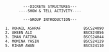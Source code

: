               ---DICRETE STRUCTURES---  
            ----SHOW & TELL ACTIVITY----    

              ---GROUP INTRODUCTION---

      1. ROHAIL ASHRAF                   BSCS24090
      2. AHSEN ALI                       BSCS24056
      3. IMAN FATIMA                     BSCS24044
      4. MOMINA YASIN                    BSCS24129
      5. RIHAM AWAN                      BSCS24110
    
